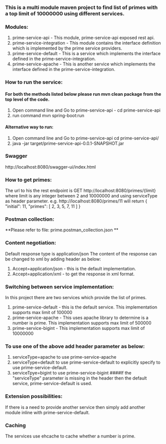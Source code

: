 ### This is a multi module maven project to find list of primes with a top limit of 10000000 using different services.

### Modules:
1. prime-service-api - This module, prime-service-api exposed rest api. 
2. prime-service-integration - This module contains the interface definition which is implemented by the prime service providers.
3. prime-service-default - This is a service which implements the interface defined in the prime-service-integration.
4. prime-service-apache - This is another service which implements the interface defined in the prime-service-integration.

### How to run the service:
#### For both the methods listed below please run mvn clean package from the top level of the code.
1. Open command line and Go to prime-service-api - cd prime-service-api
2. run command mvn spring-boot:run

#### Alternative way to run:
1. Open command line and Go to prime-service-api cd prime-service-api/
2. java -jar target/prime-service-api-0.0.1-SNAPSHOT.jar

### Swagger
http://localhost:8080/swagger-ui/index.html

### How to get primes:
The url to his the rest endpoint is GET http://localhost:8080/primes/{limit} where limit is any integer between 2 and 10000000 and using serviceType as header parameter.
e.g. http://localhost:8080/primes/11 will return 
{
    "initial": 11,
    "primes": [
        2,
        3,
        5,
        7,
        11
    ]
}

### Postman collection: 
**Please refer to file: prime.postman_collection.json **

### Content negotiation:
Default response type is application/json
The content of the response can be changed to xml by adding header as below:
1. Accept=application/json - this is the default implementation.
2. Accept=application/xml - to get the response in xml format.

### Switching between service implementation:
In this project there are two services which provide the list of primes.
1. prime-service-default - this is the default service. This implementation supports max limit of 100000
2. prime-service-apache - This uses apache library to determine is a number is prime. This implementation supports max limit of 500000
3. prime-service-bigint - This implementation supports max limit of 10000000

### To use one of the above add header parameter as below:
1. serviceType=apache to use prime-service-apache
2. serviceType=default to use prime-service-default to explicitly specify to use prime-service-default.
3. serviceTpye=bigint to use prime-service-bigint
####If the "serviceType" parameter is missing in the header then the default service, prime-service-default is used.

### Extension possibilities:
If there is a need to provide another service then simply add another module inline with prime-service-default.

### Caching
The services use ehcache to cache whether a number is prime.
